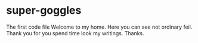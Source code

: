 # super-goggles
The first code file
Welcome to my home.
Here you can see not ordinary feil.
Thank you for you spend time look my writings.
Thanks.
